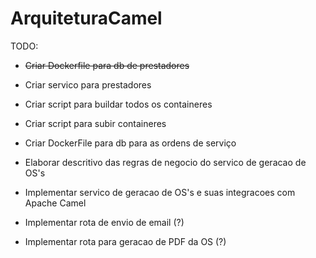 # ArquiteturaCamel

TODO:
- ~~Criar Dockerfile para db de prestadores~~
- Criar servico para prestadores
- Criar script para buildar todos os containeres
- Criar script para subir containeres
- Criar DockerFile para db para as ordens de serviço
- Elaborar descritivo das regras de negocio do servico de geracao de OS's
- Implementar servico de geracao de OS's e suas integracoes com Apache Camel

- Implementar rota de envio de email (?)
- Implementar rota para geracao de PDF da OS (?)
